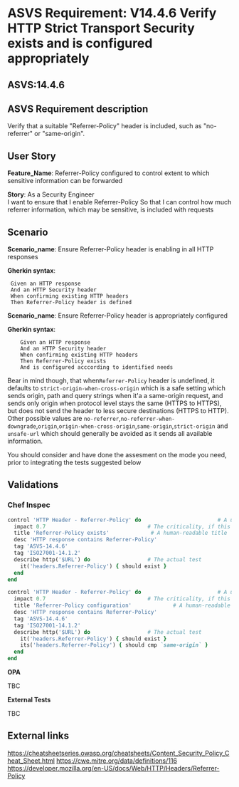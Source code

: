 # ASVS Requirement: V14.4.6 Verify HTTP Strict Transport Security exists and is configured appropriately

## ASVS:14.4.6

## ASVS Requirement description

Verify that a suitable "Referrer-Policy" header is included, such as "no-referrer" or "same-origin".

## User Story

**Feature_Name**: Referrer-Policy configured to control extent to which sensitive information can be forwarded

**Story**:
As a Security Engineer\
I want to ensure that I enable Referrer-Policy
So that I can control how much referrer information, which may be sensitive, is included with requests

## Scenario

**Scenario_name**: Ensure Referrer-Policy header is enabling in all HTTP responses

**Gherkin syntax**:

```gherkin
 Given an HTTP response
 And an HTTP Security header
 When confirming existing HTTP headers
 Then Referrer-Policy header is defined
```

**Scenario_name**: Ensure Referrer-Policy header is appropriately configured

**Gherkin syntax**:

```gherkin
    Given an HTTP response
    And an HTTP Security header
    When confirming existing HTTP headers
    Then Referrer-Policy exists
    And is configured acccording to identified needs
```

Bear in mind though, that when`Referrer-Policy` header is undefined, it defaults to `strict-origin-when-cross-origin` which is a safe setting which sends origin, path and query strings when it'a a same-origin request, and sends only origin when protocol level stays the same (HTTPS to HTTPS), but does not send the header to less secure destinations (HTTPS to HTTP). Other possible values are `no-referrer`,`no-referrer-when-downgrade`,`origin`,`origin-when-cross-origin`,`same-origin`,`strict-origin` and `unsafe-url` which should generally be avoided as it sends all available information.

You should consider and have done the assesment on the mode you need, prior to integrating the tests suggested below

## Validations

### Chef Inspec

```ruby
control 'HTTP Header - Referrer-Policy' do                        # A unique ID for this control
  impact 0.7                                # The criticality, if this control fails.
  title 'Referrer-Policy exists'             # A human-readable title
  desc 'HTTP response contains Referrer-Policy'
  tag 'ASVS-14.4.6'
  tag 'ISO27001-14.1.2'
  describe http('$URL') do                  # The actual test
    it('headers.Referrer-Policy') { should exist }
  end
end

control 'HTTP Header - Referrer-Policy' do                        # A unique ID for this control
  impact 0.7                                # The criticality, if this control fails.
  title 'Referrer-Policy configuration'             # A human-readable title
  desc 'HTTP response contains Referrer-Policy'
  tag 'ASVS-14.4.6'
  tag 'ISO27001-14.1.2'
  describe http('$URL') do                  # The actual test
    it('headers.Referrer-Policy') { should exist }
    its('headers.Referrer-Policy') { should cmp `same-origin` }
  end
end
```

**OPA**

TBC

**External Tests**

TBC

## External links

<https://cheatsheetseries.owasp.org/cheatsheets/Content_Security_Policy_Cheat_Sheet.html>
<https://cwe.mitre.org/data/definitions/116>
<https://developer.mozilla.org/en-US/docs/Web/HTTP/Headers/Referrer-Policy>
